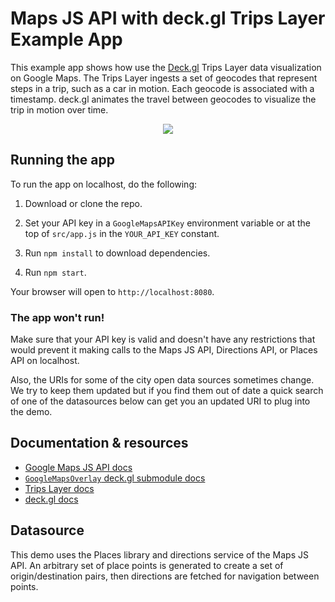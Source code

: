 # Maps JS API with deck.gl Trips Layer Example App

This example app shows how use the [Deck.gl](https://deck.gl) Trips Layer data visualization on Google Maps. The Trips Layer ingests a set of geocodes that represent steps in a trip, such as a car in motion. Each geocode is associated with a timestamp. deck.gl animates the travel between geocodes to visualize the trip in motion over time.

<p align="center"><img src="https://github.com/googlemaps/deck.gl-demos/raw/master/DemoApp/src/img/screenshot.png" /></p>

## Running the app

To run the app on localhost, do the following:

1. Download or clone the repo.

2. Set your API key in a `GoogleMapsAPIKey` environment variable or at the top of `src/app.js` in the `YOUR_API_KEY` constant.

3. Run `npm install` to download dependencies.

4. Run `npm start`.

Your browser will open to `http://localhost:8080`.

### The app won't run!

Make sure that your API key is valid and doesn't have any restrictions that would prevent it making calls to the Maps JS API, Directions API, or Places API on localhost.

Also, the URIs for some of the city open data sources sometimes change. We try to keep them updated but if you find them out of date a quick search of one of the datasources below can get you an updated URI to plug into the demo.

## Documentation & resources

- [Google Maps JS API docs](https://developers.google.com/maps/documentation/javascript/)
- [`GoogleMapsOverlay` deck.gl submodule docs](https://deck.gl/#/documentation/submodule-api-reference/deckgl-google-maps/overview)
- [Trips Layer docs](https://github.com/uber/deck.gl/blob/master/docs/layers/trips-layer.md)
- [deck.gl docs](https://deck.gl/#/documentation/overview/introduction)

## Datasource

This demo uses the Places library and directions service of the Maps JS API. An arbitrary set of place points is generated to create a set of origin/destination pairs, then directions are fetched for navigation between points.